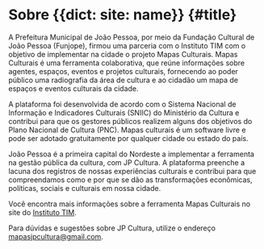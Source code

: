 # Sobre {{dict: site: name}} {#title}

A Prefeitura Municipal de João Pessoa, por meio da Fundação Cultural de João Pessoa (Funjope), firmou uma parceria com o Instituto TIM com o objetivo de implementar na cidade o projeto Mapas Culturais. Mapas Culturais é uma ferramenta colaborativa, que reúne informações sobre agentes, espaços, eventos e projetos culturais, fornecendo ao poder público uma radiografia da área de cultura e ao cidadão um mapa de espaços e eventos culturais da cidade.

A plataforma foi desenvolvida de acordo com o Sistema Nacional de Informação e Indicadores Culturais (SNIIC) do Ministério da Cultura e contribui para que os gestores públicos realizem alguns dos objetivos do Plano Nacional de Cultura (PNC). Mapas culturais é um software livre e pode ser adotado gratuitamente por qualquer cidade ou estado do país.

João Pessoa é a primeira capital do Nordeste a implementar a ferramenta na gestão pública da cultura, com JP Cultura. A plataforma preenche a lacuna dos registros de nossas experiências culturais e contribui para que compreendamos como e por que se dão as transformações econômicas, políticas, sociais e culturais em nossa cidade.

Você encontra mais informações sobre a ferramenta Mapas Culturais no site do [Instituto TIM](http://institutotim.org.br/).

Para dúvidas e sugestões sobre JP Cultura, utilize o endereço [mapasjpcultura@gmail.com](mailto:mapasjpcultura@gmail.com).

